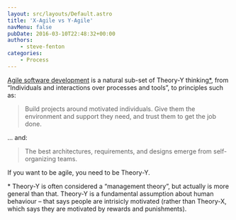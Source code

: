 ```yaml
---
layout: src/layouts/Default.astro
title: 'X-Agile vs Y-Agile'
navMenu: false
pubDate: 2016-03-10T22:48:32+00:00
authors:
    - steve-fenton
categories:
    - Process
---
```


[Agile software development](http://agilemanifesto.org/) is a natural sub-set of Theory-Y thinking[\*](#theory), from “Individuals and interactions over processes and tools”, to principles such as:

> Build projects around motivated individuals. Give them the environment and support they need, and trust them to get the job done.

… and:

> The best architectures, requirements, and designs emerge from self-organizing teams.

If you want to be agile, you need to be Theory-Y.

<span id="theory">\*</span> Theory-Y is often considered a “management theory”, but actually is more general than that. Theory-Y is a fundamental assumption about human behaviour – that says people are intrisicly motivated (rather than Theory-X, which says they are motivated by rewards and punishments).